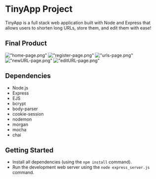 # TinyApp Project

TinyApp is a full stack web application built with Node and Express that allows users to shorten long URLs, store them, and edit them with ease!

## Final Product

!["home-page.png"](#)
!["register-page.png"](#)
!["urls-page.png"](#)
!["newURL-page.png"](#)
!["editURL-page.png"](#)

## Dependencies

- Node.js
- Express
- EJS
- bcrypt
- body-parser
- cookie-session
- nodemon
- morgan
- mocha
- chai

## Getting Started

- Install all dependencies (using the `npm install` command).
- Run the development web server using the `node express_server.js` command.